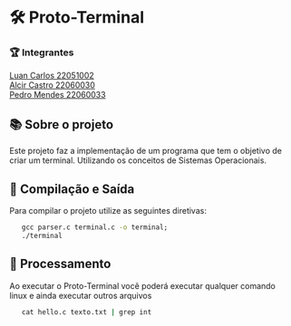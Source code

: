 # :hammer_and_wrench: Proto-Terminal

### :trophy: Integrantes

[Luan Carlos 22051002](https://github.com/luanacarlos) <br/>
[Alcir Castro 22060030](https://github.com/heberkk) <br/>
[Pedro Mendes 22060033](https://github.com/PedroLucasMendes) <br/>

## :books: Sobre o projeto

Este projeto faz a implementação de um programa que tem o objetivo de criar um terminal. Utilizando os conceitos de Sistemas Operacionais.


## :file_folder: Compilação e Saída

Para compilar o projeto utilize as seguintes diretivas:

~~~cmd
   gcc parser.c terminal.c -o terminal;
   ./terminal
~~~

## :book: Processamento

Ao executar o Proto-Terminal você poderá executar qualquer comando linux e ainda executar outros arquivos

~~~cmd
   cat hello.c texto.txt | grep int
~~~



